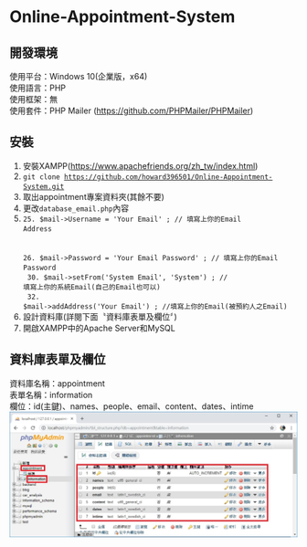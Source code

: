 Online-Appointment-System
===
開發環境
---
使用平台：Windows 10(企業版，x64) <br>
使用語言：PHP <br>
使用框架：無 <br>
使用套件：PHP Mailer (https://github.com/PHPMailer/PHPMailer) <br>

安裝
---
1.  安裝XAMPP(https://www.apachefriends.org/zh_tw/index.html)
2.  <code>git clone https://github.com/howard396501/Online-Appointment-System.git</code> <br>
3.  取出appointment專案資料夾(其餘不要) <br>
4.  更改<code>database_email.php</code>內容 <br>
5.  <code>25. $mail->Username = 'Your Email' ;  // 填寫上你的Email Address<br>               
        26. $mail->Password = 'Your Email Password' ;  // 填寫上你的Email Password<br>
        30. $mail->setFrom('System Email', 'System') ; // 填寫上你的系統Email(自己的Email也可以)<br>
        32. $mail->addAddress('Your Email') ; //填寫上你的Email(被預約人之Email) </code>
6.  設計資料庫(詳閱下面〝資料庫表單及欄位〞) <br>
7.  開啟XAMPP中的Apache Server和MySQL <br>

資料庫表單及欄位
---
資料庫名稱：appointment <br>
表單名稱：information <br>
欄位：id(主鍵)、names、people、email、content、dates、intime <br>
![image](https://github.com/howard396501/Online-Appointment-System/blob/master/database.jpg) <br>
